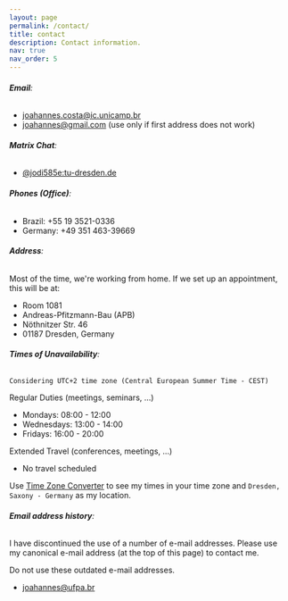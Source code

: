```yaml
---
layout: page
permalink: /contact/
title: contact
description: Contact information.
nav: true
nav_order: 5
---
```


###### **Email**:

- [joahannes.costa@ic.unicamp.br](mailto:joahannes.costa@ic.unicamp.br)
- [joahannes@gmail.com](mailto:joahannes@gmail.com) (use only if first address does not work)

###### **Matrix Chat**:

- [@jodi585e:tu-dresden.de](https://matrix.to/#/@jodi585e:tu-dresden.de)

###### **Phones (Office)**:

- Brazil: +55 19 3521-0336
- Germany: +49 351 463-39669

###### **Address**:

Most of the time, we're working from home. If we set up an appointment, this will be at:

- Room 1081
- Andreas-Pfitzmann-Bau (APB)
- Nöthnitzer Str. 46
- 01187 Dresden, Germany

###### **Times of Unavailability**:

`Considering UTC+2 time zone (Central European Summer Time - CEST)`

Regular Duties (meetings, seminars, ...)

- Mondays: 08:00 - 12:00
- Wednesdays: 13:00 - 14:00
- Fridays: 16:00 - 20:00

Extended Travel (conferences, meetings, ...)

- No travel scheduled

Use [Time Zone Converter](https://www.timeanddate.com/worldclock/converter.html) to see my times in your time zone and `Dresden, Saxony - Germany` as my location.

###### **Email address history**:

I have discontinued the use of a number of e-mail addresses. Please use my canonical e-mail address (at the top of this page) to contact me.

Do not use these outdated e-mail addresses.

- joahannes@ufpa.br